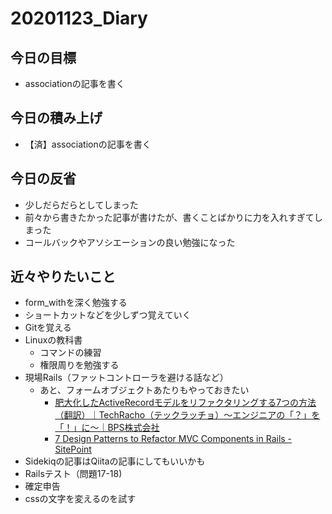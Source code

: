 # 20201123_Diary

## 今日の目標

- associationの記事を書く

## 今日の積み上げ

- 【済】associationの記事を書く

## 今日の反省

- 少しだらだらとしてしまった
- 前々から書きたかった記事が書けたが、書くことばかりに力を入れすぎてしまった
- コールバックやアソシエーションの良い勉強になった

## 近々やりたいこと

- form_withを深く勉強する
- ショートカットなどを少しずつ覚えていく
- Gitを覚える
- Linuxの教科書
  - コマンドの練習
  - 権限周りを勉強する
- 現場Rails（ファットコントローラを避ける話など）
  - あと、フォームオブジェクトあたりもやっておきたい
    - [肥大化したActiveRecordモデルをリファクタリングする7つの方法（翻訳）｜TechRacho（テックラッチョ）〜エンジニアの「？」を「！」に〜｜BPS株式会社](https://techracho.bpsinc.jp/hachi8833/2013_11_19/14738)
    - [7 Design Patterns to Refactor MVC Components in Rails \- SitePoint](https://www.sitepoint.com/7-design-patterns-to-refactor-mvc-components-in-rails/)
- Sidekiqの記事はQiitaの記事にしてもいいかも
- Railsテスト（問題17-18)
- 確定申告
- cssの文字を変えるのを試す